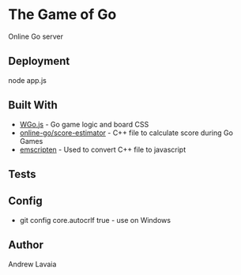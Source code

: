 # The Game of Go

Online Go server

## Deployment

node app.js


## Built With

* [WGo.js](http://wgo.waltheri.net/tutorials/board) - Go game logic and board CSS
* [online-go/score-estimator](https://github.com/online-go/score-estimator) - C++ file to calculate score during Go Games
* [emscripten](https://github.com/kripken/emscripten) - Used to convert C++ file to javascript

## Tests

## Config
* git config core.autocrlf true - use on Windows 

## Author

Andrew Lavaia
